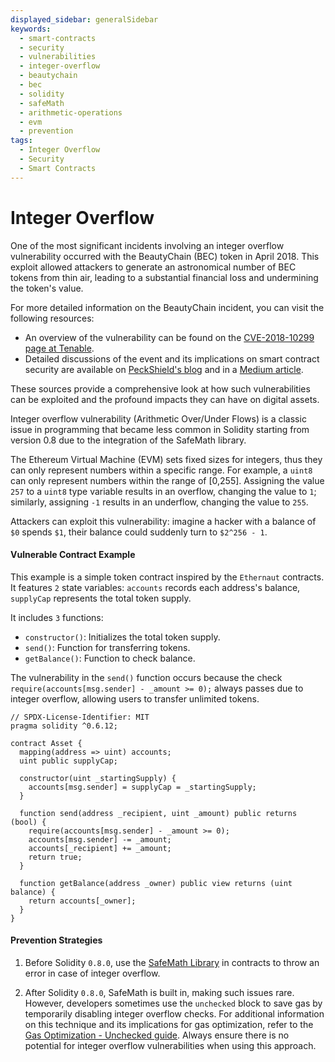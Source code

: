 ```yaml
---
displayed_sidebar: generalSidebar
keywords:
  - smart-contracts
  - security
  - vulnerabilities
  - integer-overflow
  - beautychain
  - bec
  - solidity
  - safeMath
  - arithmetic-operations
  - evm
  - prevention
tags:
  - Integer Overflow
  - Security
  - Smart Contracts
---
```


# Integer Overflow

One of the most significant incidents involving an integer overflow vulnerability occurred with the BeautyChain (BEC) token in April 2018. This exploit allowed attackers to generate an astronomical number of BEC tokens from thin air, leading to a substantial financial loss and undermining the token's value.

For more detailed information on the BeautyChain incident, you can visit the following resources:

- An overview of the vulnerability can be found on the [CVE-2018-10299 page at Tenable](https://www.tenable.com/cve/CVE-2018-10299).
- Detailed discussions of the event and its implications on smart contract security are available on [PeckShield's blog](https://peckshield.com/2018/04/22/batchOverflow/) and in a [Medium article](https://medium.com/secbit-media/a-disastrous-vulnerability-found-in-smart-contracts-of-beautychain-bec-dbf24ddbc30e).

These sources provide a comprehensive look at how such vulnerabilities can be exploited and the profound impacts they can have on digital assets.

Integer overflow vulnerability (Arithmetic Over/Under Flows) is a classic issue in programming that became less common in Solidity starting from version 0.8 due to the integration of the SafeMath library.

The Ethereum Virtual Machine (EVM) sets fixed sizes for integers, thus they can only represent numbers within a specific range. For example, a `uint8` can only represent numbers within the range of [0,255]. Assigning the value `257` to a `uint8` type variable results in an overflow, changing the value to `1`; similarly, assigning `-1` results in an underflow, changing the value to `255`.

Attackers can exploit this vulnerability: imagine a hacker with a balance of `$0` spends `$1`, their balance could suddenly turn to `$2^256 - 1`.

#### Vulnerable Contract Example

This example is a simple token contract inspired by the `Ethernaut` contracts. It features `2` state variables: `accounts` records each address's balance, `supplyCap` represents the total token supply.

It includes `3` functions:

- `constructor()`: Initializes the total token supply.
- `send()`: Function for transferring tokens.
- `getBalance()`: Function to check balance.

The vulnerability in the `send()` function occurs because the check `require(accounts[msg.sender] - _amount >= 0);` always passes due to integer overflow, allowing users to transfer unlimited tokens.

```solidity
// SPDX-License-Identifier: MIT
pragma solidity ^0.6.12;

contract Asset {
  mapping(address => uint) accounts;
  uint public supplyCap;

  constructor(uint _startingSupply) {
    accounts[msg.sender] = supplyCap = _startingSupply;
  }

  function send(address _recipient, uint _amount) public returns (bool) {
    require(accounts[msg.sender] - _amount >= 0);
    accounts[msg.sender] -= _amount;
    accounts[_recipient] += _amount;
    return true;
  }

  function getBalance(address _owner) public view returns (uint balance) {
    return accounts[_owner];
  }
}
```

#### Prevention Strategies

1. Before Solidity `0.8.0`, use the [SafeMath Library](https://github.com/OpenZeppelin/openzeppelin-contracts/blob/release-v4.0/contracts/utils/math/SafeMath.sol) in contracts to throw an error in case of integer overflow.

2. After Solidity `0.8.0`, SafeMath is built in, making such issues rare. However, developers sometimes use the `unchecked` block to save gas by temporarily disabling integer overflow checks. For additional information on this technique and its implications for gas optimization, refer to the [Gas Optimization - Unchecked guide](../gas-optimization/unchecked.md). Always ensure there is no potential for integer overflow vulnerabilities when using this approach.

